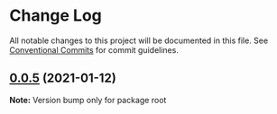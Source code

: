 # Change Log

All notable changes to this project will be documented in this file.
See [Conventional Commits](https://conventionalcommits.org) for commit guidelines.

## [0.0.5](https://github.com/danghungtb26/dvh-module-real/compare/v0.0.4...v0.0.5) (2021-01-12)

**Note:** Version bump only for package root
